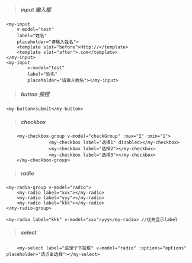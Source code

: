 > ##### input 输入框

    <my-input
        v-model="test"
        label="姓名"
        placeholder="请输入姓名">
        <template slot="before">Http://</template>
        <template slot="after">.com</template>
    </my-input>
    <my-input
            v-model="test"
            label="姓名"
            placeholder="请输入姓名"></my-input>


> ##### button 按钮

    <my-button>submit</my-button>

> ##### checkbox

        <my-checkbox-group v-model="checkGroup" :max="2" :min="1">
                    <my-checkbox label="选择1" disabled></my-checkbox>
                    <my-checkbox label="选择2"></my-checkbox>
                    <my-checkbox label="选择3"></my-checkbox>
        </my-checkbox-group>

> ##### radio

    <my-radio-group v-model="radio">
        <my-radio label="xxx"></my-radio>
        <my-radio label="yyy"></my-radio>
        <my-radio label="kkk"></my-radio>
    </my-radio-group>

    <my-radio label="kkk" v-model="xxx">yyy</my-radio> //优先显示label

> ##### select

        <my-select label="这是个下拉框" v-model="radio" :options="options" placeholder="请点击选择"></my-select>
